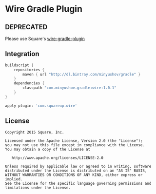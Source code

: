 Wire Gradle Plugin
==================

DEPRECATED
-------
Please use Square's [wire-gradle-plugin](https://github.com/square/wire/tree/master/wire-gradle-plugin)

Integration
-------
```groovy
buildscript {
    repositories {
        maven { url "http://dl.bintray.com/minyushov/gradle" }
    }
    dependencies {
        classpath "com.minyushov.gradle:wire:1.0.1"
    }
}

apply plugin: 'com.squareup.wire'
```

License
-------

    Copyright 2015 Square, Inc.

    Licensed under the Apache License, Version 2.0 (the "License");
    you may not use this file except in compliance with the License.
    You may obtain a copy of the License at

       http://www.apache.org/licenses/LICENSE-2.0

    Unless required by applicable law or agreed to in writing, software
    distributed under the License is distributed on an "AS IS" BASIS,
    WITHOUT WARRANTIES OR CONDITIONS OF ANY KIND, either express or implied.
    See the License for the specific language governing permissions and
    limitations under the License.
